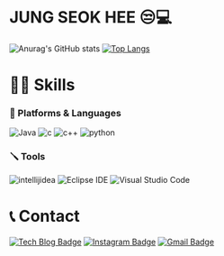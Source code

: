 # JUNG SEOK HEE 😒💻
![Anurag's GitHub stats](https://github-readme-stats.vercel.app/api?username=SeokHeeJung&show_icons=true&theme=transparent)
[![Top Langs](https://github-readme-stats.vercel.app/api/top-langs/?username=SeokHeeJung&layout=donut)](https://github.com/SeokHeeJung/github-readme-stats)
# 💪🏼 Skills
### 📝 Platforms & Languages
![Java](https://img.shields.io/badge/Java-007396.svg?&style=for-the-badge&logo=Java&logoColor=white) 
![c](https://img.shields.io/badge/c-A8B9CC.svg?&style=for-the-badge&logo=c&logoColor=white)
![c++](https://img.shields.io/badge/c++-00599C.svg?&style=for-the-badge&logo=c++&logoColor=white)
![python](https://img.shields.io/badge/python-3776AB.svg?&style=for-the-badge&logo=python&logoColor=white)
### 🪛 Tools
![intellijidea](https://img.shields.io/badge/intellijidea-000000.svg?&style=for-the-badge&logo=intellijidea&logoColor=white)
![Eclipse IDE](https://img.shields.io/badge/Eclipse%20IDE-2C2255.svg?&style=for-the-badge&logo=Eclipse%20IDE&logoColor=white)
![Visual Studio Code](https://img.shields.io/badge/Visual%20Studio%20Code-007ACC.svg?&style=for-the-badge&logo=Visual%20Studio%20Code&logoColor=white)
# 📞 Contact
[![Tech Blog Badge](http://img.shields.io/badge/-Tech%20blog-black?style=flat-square&logo=github&link=https://SeokHeeJung.github.io/)](https://SeokHeeJung.github.io/)
[![Instagram Badge](http://img.shields.io/badge/Instagram-FF0069?style=flat-square&logo=Instagram&logoColor=white&link=https://www.instagram.com/se0k_hee_/)](https://www.instagram.com/se0k_hee_/)
[![Gmail Badge](https://img.shields.io/badge/Gmail-d14836?style=flat-square&logo=Gmail&logoColor=white&link=mailto:tjrgml8435@gmail.com)](mailto:tjrgml8435@gmail.com)
